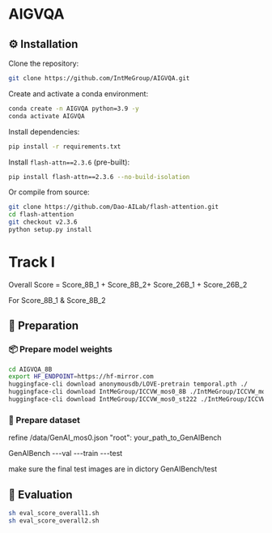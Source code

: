 # AIGVQA

## ⚙️ Installation

Clone the repository:

```bash
git clone https://github.com/IntMeGroup/AIGVQA.git
```

Create and activate a conda environment:

```bash
conda create -n AIGVQA python=3.9 -y
conda activate AIGVQA
```

Install dependencies:

```bash
pip install -r requirements.txt
```

Install `flash-attn==2.3.6` (pre-built):

```bash
pip install flash-attn==2.3.6 --no-build-isolation
```

Or compile from source:

```bash
git clone https://github.com/Dao-AILab/flash-attention.git
cd flash-attention
git checkout v2.3.6
python setup.py install
```



# Track I 
Overall Score = Score_8B_1 + Score_8B_2+ Score_26B_1 + Score_26B_2

For Score_8B_1 & Score_8B_2
## 🔧 Preparation
### 📦 Prepare model weights

```bash
cd AIGVQA_8B
export HF_ENDPOINT=https://hf-mirror.com
huggingface-cli download anonymousdb/LOVE-pretrain temporal.pth ./
huggingface-cli download IntMeGroup/ICCVW_mos0_8B ./IntMeGroup/ICCVW_mos0_8B 
huggingface-cli download IntMeGroup/ICCVW_mos0_st222 ./IntMeGroup/ICCVW_mos0_st222 
```
### 📁 Prepare dataset
refine /data/GenAI_mos0.json
"root": your_path_to_GenAIBench

GenAIBench
---val
---train
---test

make sure the final test images are in dictory GenAIBench/test

## 🚀 Evaluation
```bash
sh eval_score_overall1.sh
sh eval_score_overall2.sh
```

